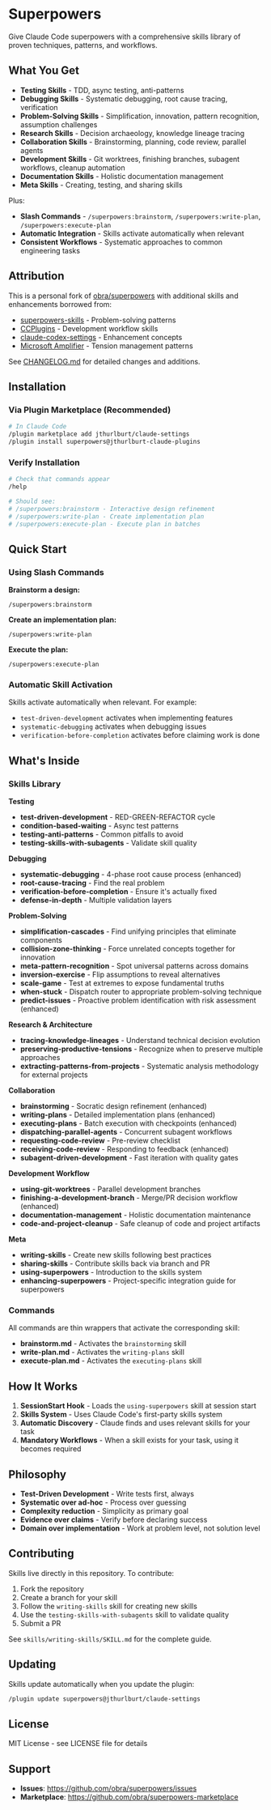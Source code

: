 # Superpowers

Give Claude Code superpowers with a comprehensive skills library of proven techniques, patterns, and workflows.

## What You Get

- **Testing Skills** - TDD, async testing, anti-patterns
- **Debugging Skills** - Systematic debugging, root cause tracing, verification
- **Problem-Solving Skills** - Simplification, innovation, pattern recognition, assumption challenges
- **Research Skills** - Decision archaeology, knowledge lineage tracing
- **Collaboration Skills** - Brainstorming, planning, code review, parallel agents
- **Development Skills** - Git worktrees, finishing branches, subagent workflows, cleanup automation
- **Documentation Skills** - Holistic documentation management
- **Meta Skills** - Creating, testing, and sharing skills

Plus:

- **Slash Commands** - `/superpowers:brainstorm`, `/superpowers:write-plan`, `/superpowers:execute-plan`
- **Automatic Integration** - Skills activate automatically when relevant
- **Consistent Workflows** - Systematic approaches to common engineering tasks

## Attribution

This is a personal fork of [obra/superpowers](https://github.com/obra/superpowers) with additional skills and enhancements borrowed from:

- [superpowers-skills](https://github.com/obra/superpowers-skills) - Problem-solving patterns
- [CCPlugins](https://github.com/brennercruvinel/CCPlugins) - Development workflow skills
- [claude-codex-settings](https://github.com/fcakyon/claude-codex-settings/tree/main) - Enhancement concepts
- [Microsoft Amplifier](https://github.com/microsoft/amplifier) - Tension management patterns

See [CHANGELOG.md](CHANGELOG.md) for detailed changes and additions.

## Installation

### Via Plugin Marketplace (Recommended)

```bash
# In Claude Code
/plugin marketplace add jthurlburt/claude-settings
/plugin install superpowers@jthurlburt-claude-plugins
```

### Verify Installation

```bash
# Check that commands appear
/help

# Should see:
# /superpowers:brainstorm - Interactive design refinement
# /superpowers:write-plan - Create implementation plan
# /superpowers:execute-plan - Execute plan in batches
```

## Quick Start

### Using Slash Commands

**Brainstorm a design:**

```
/superpowers:brainstorm
```

**Create an implementation plan:**

```
/superpowers:write-plan
```

**Execute the plan:**

```
/superpowers:execute-plan
```

### Automatic Skill Activation

Skills activate automatically when relevant. For example:

- `test-driven-development` activates when implementing features
- `systematic-debugging` activates when debugging issues
- `verification-before-completion` activates before claiming work is done

## What's Inside

### Skills Library

**Testing**

- **test-driven-development** - RED-GREEN-REFACTOR cycle
- **condition-based-waiting** - Async test patterns
- **testing-anti-patterns** - Common pitfalls to avoid
- **testing-skills-with-subagents** - Validate skill quality

**Debugging**

- **systematic-debugging** - 4-phase root cause process (enhanced)
- **root-cause-tracing** - Find the real problem
- **verification-before-completion** - Ensure it's actually fixed
- **defense-in-depth** - Multiple validation layers

**Problem-Solving**

- **simplification-cascades** - Find unifying principles that eliminate components
- **collision-zone-thinking** - Force unrelated concepts together for innovation
- **meta-pattern-recognition** - Spot universal patterns across domains
- **inversion-exercise** - Flip assumptions to reveal alternatives
- **scale-game** - Test at extremes to expose fundamental truths
- **when-stuck** - Dispatch router to appropriate problem-solving technique
- **predict-issues** - Proactive problem identification with risk assessment (enhanced)

**Research & Architecture**

- **tracing-knowledge-lineages** - Understand technical decision evolution
- **preserving-productive-tensions** - Recognize when to preserve multiple approaches
- **extracting-patterns-from-projects** - Systematic analysis methodology for external projects

**Collaboration**

- **brainstorming** - Socratic design refinement (enhanced)
- **writing-plans** - Detailed implementation plans (enhanced)
- **executing-plans** - Batch execution with checkpoints (enhanced)
- **dispatching-parallel-agents** - Concurrent subagent workflows
- **requesting-code-review** - Pre-review checklist
- **receiving-code-review** - Responding to feedback (enhanced)
- **subagent-driven-development** - Fast iteration with quality gates

**Development Workflow**

- **using-git-worktrees** - Parallel development branches
- **finishing-a-development-branch** - Merge/PR decision workflow (enhanced)
- **documentation-management** - Holistic documentation maintenance
- **code-and-project-cleanup** - Safe cleanup of code and project artifacts

**Meta**

- **writing-skills** - Create new skills following best practices
- **sharing-skills** - Contribute skills back via branch and PR
- **using-superpowers** - Introduction to the skills system
- **enhancing-superpowers** - Project-specific integration guide for superpowers

### Commands

All commands are thin wrappers that activate the corresponding skill:

- **brainstorm.md** - Activates the `brainstorming` skill
- **write-plan.md** - Activates the `writing-plans` skill
- **execute-plan.md** - Activates the `executing-plans` skill

## How It Works

1. **SessionStart Hook** - Loads the `using-superpowers` skill at session start
2. **Skills System** - Uses Claude Code's first-party skills system
3. **Automatic Discovery** - Claude finds and uses relevant skills for your task
4. **Mandatory Workflows** - When a skill exists for your task, using it becomes required

## Philosophy

- **Test-Driven Development** - Write tests first, always
- **Systematic over ad-hoc** - Process over guessing
- **Complexity reduction** - Simplicity as primary goal
- **Evidence over claims** - Verify before declaring success
- **Domain over implementation** - Work at problem level, not solution level

## Contributing

Skills live directly in this repository. To contribute:

1. Fork the repository
2. Create a branch for your skill
3. Follow the `writing-skills` skill for creating new skills
4. Use the `testing-skills-with-subagents` skill to validate quality
5. Submit a PR

See `skills/writing-skills/SKILL.md` for the complete guide.

## Updating

Skills update automatically when you update the plugin:

```bash
/plugin update superpowers@jthurlburt/claude-settings
```

## License

MIT License - see LICENSE file for details

## Support

- **Issues**: https://github.com/obra/superpowers/issues
- **Marketplace**: https://github.com/obra/superpowers-marketplace
